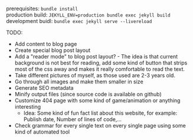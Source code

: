prerequisites: `bundle install` <br/>
production build: `JEKYLL_ENV=production bundle exec jekyll build` <br/>
development buidl: `bundle exec jekyll serve --livereload` <br/>

TODO:

- Add content to blog page
- Create special blog post layout
- Add a "reader mode" to blog post layout? - The idea is that current background is not best for reading, add some kind of button that strips most of the css away and makes it really comfortable to read the text.
- Take different pictures of myself, as those used are 2-3 years old.
- Go through all images and make them smaller in size
- Generate SEO metadata
- Minify output files (since source code is available on github)
- Customize 404 page with some kind of game/animation or anything interesting
  - Idea: Some kind of fun fact list about this website, for example: Publish date, Number of lines of code,...
- Check grammar for every single text on every single page using some kind of automated tool
